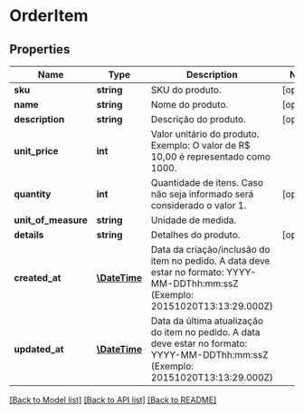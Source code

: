 # OrderItem

## Properties
Name | Type | Description | Notes
------------ | ------------- | ------------- | -------------
**sku** | **string** | SKU do produto. | [optional] 
**name** | **string** | Nome do produto. | [optional] 
**description** | **string** | Descrição do produto. | [optional] 
**unit_price** | **int** | Valor unitário do produto. Exemplo: O valor de R$ 10,00 é representado como 1000. | 
**quantity** | **int** | Quantidade de itens. Caso não seja informado será considerado o valor 1. | [optional] 
**unit_of_measure** | **string** | Unidade de medida. | 
**details** | **string** | Detalhes do produto. | [optional] 
**created_at** | [**\DateTime**](\DateTime.md) | Data da criação/inclusão do item no pedido. A data deve estar no formato: YYYY-MM-DDThh:mm:ssZ (Exemplo: 20151020T13:13:29.000Z) | 
**updated_at** | [**\DateTime**](\DateTime.md) | Data da última atualização do item no pedido. A data deve estar no formato: YYYY-MM-DDThh:mm:ssZ (Exemplo: 20151020T13:13:29.000Z) | 

[[Back to Model list]](../README.md#documentation-for-models) [[Back to API list]](../README.md#documentation-for-api-endpoints) [[Back to README]](../README.md)


